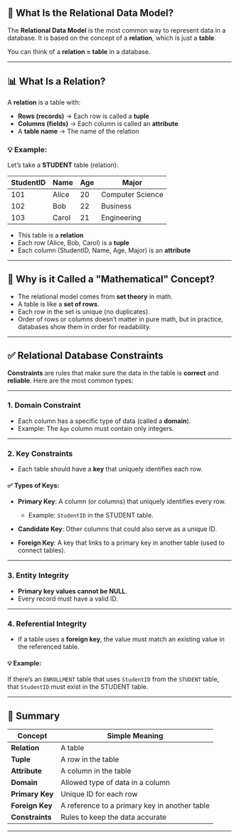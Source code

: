 ## 📘 What Is the Relational Data Model?

The **Relational Data Model** is the most common way to represent data in a database. It is based on the concept of a **relation**, which is just a **table**.

You can think of a **relation = table** in a database.

---

## 📊 What Is a Relation?

A **relation** is a table with:

* **Rows (records)** → Each row is called a **tuple**
* **Columns (fields)** → Each column is called an **attribute**
* A **table name** → The name of the relation

### 💡 Example:

Let’s take a **STUDENT** table (relation):

| StudentID | Name  | Age | Major            |
| --------- | ----- | --- | ---------------- |
| 101       | Alice | 20  | Computer Science |
| 102       | Bob   | 22  | Business         |
| 103       | Carol | 21  | Engineering      |

* This table is a **relation**
* Each row (Alice, Bob, Carol) is a **tuple**
* Each column (StudentID, Name, Age, Major) is an **attribute**

---

## 🔢 Why is it Called a "Mathematical" Concept?

* The relational model comes from **set theory** in math.
* A table is like a **set of rows**.
* Each row in the set is unique (no duplicates).
* Order of rows or columns doesn’t matter in pure math, but in practice, databases show them in order for readability.

---

## ✅ Relational Database Constraints

**Constraints** are rules that make sure the data in the table is **correct** and **reliable**. Here are the most common types:

---

### 1. **Domain Constraint**

* Each column has a specific type of data (called a **domain**).
* Example: The `Age` column must contain only integers.

---

### 2. **Key Constraints**

* Each table should have a **key** that uniquely identifies each row.

#### ✅ Types of Keys:

* **Primary Key**: A column (or columns) that uniquely identifies every row.

  * Example: `StudentID` in the STUDENT table.
* **Candidate Key**: Other columns that could also serve as a unique ID.
* **Foreign Key**: A key that links to a primary key in another table (used to connect tables).

---

### 3. **Entity Integrity**

* **Primary key values cannot be NULL**.
* Every record must have a valid ID.

---

### 4. **Referential Integrity**

* If a table uses a **foreign key**, the value must match an existing value in the referenced table.

#### 💡 Example:

If there’s an `ENROLLMENT` table that uses `StudentID` from the `STUDENT` table, that `StudentID` must exist in the STUDENT table.

---

## 🧠 Summary

| Concept         | Simple Meaning                                |
| --------------- | --------------------------------------------- |
| **Relation**    | A table                                       |
| **Tuple**       | A row in the table                            |
| **Attribute**   | A column in the table                         |
| **Domain**      | Allowed type of data in a column              |
| **Primary Key** | Unique ID for each row                        |
| **Foreign Key** | A reference to a primary key in another table |
| **Constraints** | Rules to keep the data accurate               |

---

